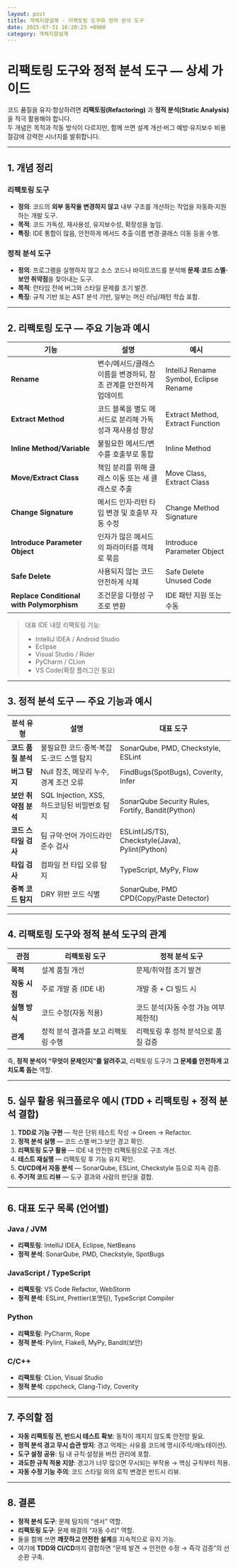 ```yaml
---
layout: post
title: 객체지향설계 - 리팩토링 도구와 정적 분석 도구
date: 2025-07-31 16:20:23 +0900
category: 객체지향설계
---
```

# 리팩토링 도구와 정적 분석 도구 — 상세 가이드

코드 품질을 유지·향상하려면 **리팩토링(Refactoring)** 과 **정적 분석(Static Analysis)** 을 적극 활용해야 합니다.  
두 개념은 목적과 작동 방식이 다르지만, 함께 쓰면 설계 개선·버그 예방·유지보수 비용 절감에 강력한 시너지를 발휘합니다.

---

## 1. 개념 정리

### 리팩토링 도구
- **정의**: 코드의 **외부 동작을 변경하지 않고** 내부 구조를 개선하는 작업을 자동화·지원하는 개발 도구.
- **목적**: 코드 가독성, 재사용성, 유지보수성, 확장성을 높임.
- **특징**: IDE 통합이 많음, 안전하게 메서드 추출·이름 변경·클래스 이동 등을 수행.

### 정적 분석 도구
- **정의**: 프로그램을 실행하지 않고 소스 코드나 바이트코드를 분석해 **문제·코드 스멜·보안 취약점**을 찾아내는 도구.
- **목적**: 런타임 전에 버그와 스타일 문제를 조기 발견.
- **특징**: 규칙 기반 또는 AST 분석 기반, 일부는 머신 러닝/패턴 학습 포함.

---

## 2. 리팩토링 도구 — 주요 기능과 예시

| 기능 | 설명 | 예시 |
|------|------|------|
| **Rename** | 변수/메서드/클래스 이름을 변경하되, 참조 관계를 안전하게 업데이트 | IntelliJ Rename Symbol, Eclipse Rename |
| **Extract Method** | 코드 블록을 별도 메서드로 분리해 가독성과 재사용성 향상 | Extract Method, Extract Function |
| **Inline Method/Variable** | 불필요한 메서드/변수를 호출부로 통합 | Inline Method |
| **Move/Extract Class** | 책임 분리를 위해 클래스 이동 또는 새 클래스로 추출 | Move Class, Extract Class |
| **Change Signature** | 메서드 인자·리턴 타입 변경 및 호출부 자동 수정 | Change Method Signature |
| **Introduce Parameter Object** | 인자가 많은 메서드의 파라미터를 객체로 묶음 | Introduce Parameter Object |
| **Safe Delete** | 사용되지 않는 코드 안전하게 삭제 | Safe Delete Unused Code |
| **Replace Conditional with Polymorphism** | 조건문을 다형성 구조로 변환 | IDE 패턴 지원 또는 수동 |

> 대표 IDE 내장 리팩토링 기능:  
> - IntelliJ IDEA / Android Studio  
> - Eclipse  
> - Visual Studio / Rider  
> - PyCharm / CLion  
> - VS Code(확장 플러그인 필요)

---

## 3. 정적 분석 도구 — 주요 기능과 예시

| 분석 유형 | 설명 | 대표 도구 |
|-----------|------|-----------|
| **코드 품질 분석** | 불필요한 코드·중복·복잡도·코드 스멜 탐지 | SonarQube, PMD, Checkstyle, ESLint |
| **버그 탐지** | Null 참조, 메모리 누수, 경계 조건 오류 | FindBugs(SpotBugs), Coverity, Infer |
| **보안 취약점 분석** | SQL Injection, XSS, 하드코딩된 비밀번호 탐지 | SonarQube Security Rules, Fortify, Bandit(Python) |
| **코드 스타일 검사** | 팀 규약·언어 가이드라인 준수 검사 | ESLint(JS/TS), Checkstyle(Java), Pylint(Python) |
| **타입 검사** | 컴파일 전 타입 오류 탐지 | TypeScript, MyPy, Flow |
| **중복 코드 탐지** | DRY 위반 코드 식별 | SonarQube, PMD CPD(Copy/Paste Detector) |

---

## 4. 리팩토링 도구와 정적 분석 도구의 관계

| 관점 | 리팩토링 도구 | 정적 분석 도구 |
|------|---------------|----------------|
| **목적** | 설계 품질 개선 | 문제/취약점 조기 발견 |
| **작동 시점** | 주로 개발 중 (IDE 내) | 개발 중 + CI 빌드 시 |
| **실행 방식** | 코드 수정(자동 적용) | 코드 분석(자동 수정 가능 여부 제한적) |
| **관계** | 정적 분석 결과를 보고 리팩토링 수행 | 리팩토링 후 정적 분석으로 품질 검증 |

즉, **정적 분석이 “무엇이 문제인지”를 알려주고**, 리팩토링 도구가 **그 문제를 안전하게 고치도록 돕는** 역할.

---

## 5. 실무 활용 워크플로우 예시 (TDD + 리팩토링 + 정적 분석 결합)
1. **TDD로 기능 구현** — 작은 단위 테스트 작성 → Green → Refactor.  
2. **정적 분석 실행** — 코드 스멜·버그·보안 경고 확인.  
3. **리팩토링 도구 활용** — IDE 내 안전한 리팩토링으로 구조 개선.  
4. **테스트 재실행** — 리팩토링 후 기능 유지 확인.  
5. **CI/CD에서 자동 분석** — SonarQube, ESLint, Checkstyle 등으로 지속 검증.  
6. **주기적 코드 리뷰** — 도구 결과와 사람의 판단을 결합.

---

## 6. 대표 도구 목록 (언어별)

### Java / JVM
- **리팩토링**: IntelliJ IDEA, Eclipse, NetBeans
- **정적 분석**: SonarQube, PMD, Checkstyle, SpotBugs

### JavaScript / TypeScript
- **리팩토링**: VS Code Refactor, WebStorm
- **정적 분석**: ESLint, Prettier(포맷팅), TypeScript Compiler

### Python
- **리팩토링**: PyCharm, Rope
- **정적 분석**: Pylint, Flake8, MyPy, Bandit(보안)

### C/C++
- **리팩토링**: CLion, Visual Studio
- **정적 분석**: cppcheck, Clang-Tidy, Coverity

---

## 7. 주의할 점
- **자동 리팩토링 전, 반드시 테스트 확보**: 동작이 깨지지 않도록 안전망 필요.  
- **정적 분석 경고 무시 습관 방지**: 경고 억제는 사유를 코드에 명시(주석/애노테이션).  
- **도구 설정 공유**: 팀 내 규칙·설정을 버전 관리에 포함.  
- **과도한 규칙 적용 지양**: 경고가 너무 많으면 무시되는 부작용 → 핵심 규칙부터 적용.  
- **자동 수정 기능 주의**: 코드 스타일 외의 로직 변경은 반드시 리뷰.

---

## 8. 결론
- **정적 분석 도구**: 문제 탐지의 “센서” 역할.
- **리팩토링 도구**: 문제 해결의 “자동 수리” 역할.
- 둘을 함께 쓰면 **깨끗하고 안전한 설계**를 지속적으로 유지 가능.
- 여기에 **TDD와 CI/CD**까지 결합하면 “문제 발견 → 안전한 수정 → 즉각 검증”의 선순환 구축.
